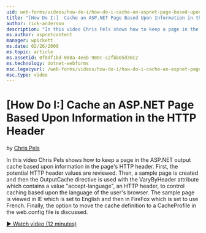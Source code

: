 ```yaml
---
uid: web-forms/videos/how-do-i/how-do-i-cache-an-aspnet-page-based-upon-information-in-the-http-header
title: "[How Do I:]  Cache an ASP.NET Page Based Upon Information in the HTTP Header | Microsoft Docs"
author: rick-anderson
description: "In this video Chris Pels shows how to keep a page in the ASP.NET output cache based upon information in the page's HTTP header. First, the potential HTTP hea..."
ms.author: aspnetcontent
manager: wpickett
ms.date: 02/26/2009
ms.topic: article
ms.assetid: 0f8df1bd-080a-4eeb-980c-c2fbb05d30c2
ms.technology: dotnet-webforms
msc.legacyurl: /web-forms/videos/how-do-i/how-do-i-cache-an-aspnet-page-based-upon-information-in-the-http-header
msc.type: video
---
```

[How Do I:]  Cache an ASP.NET Page Based Upon Information in the HTTP Header
====================
by [Chris Pels](https://twitter.com/chrispels)

In this video Chris Pels shows how to keep a page in the ASP.NET output cache based upon information in the page's HTTP header. First, the potential HTTP header values are reviewed. Then, a sample page is created and then the OutputCache directive is used with the VaryByHeader attribute which contains a value "accept-language", an HTTP header, to control caching based upon the language of the user's browser. The sample page is viewed in IE which is set to English and then in FireFox which is set to use French. Finally, the option to move the cache definition to a CacheProfile in the web.config file is discussed.

[&#9654; Watch video (12 minutes)](https://channel9.msdn.com/Blogs/ASP-NET-Site-Videos/how-do-i-cache-an-aspnet-page-based-upon-information-in-the-http-header)
